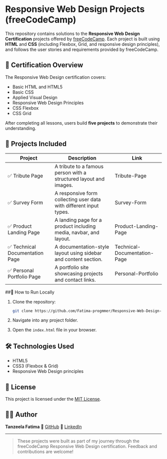 # Responsive Web Design Projects (freeCodeCamp)

This repository contains solutions to the **Responsive Web Design Certification** projects offered by [freeCodeCamp](https://www.freecodecamp.org/learn/). Each project is built using **HTML** and **CSS** (including Flexbox, Grid, and responsive design principles), and follows the user stories and requirements provided by freeCodeCamp.

## 📜 Certification Overview

The Responsive Web Design certification covers:

- Basic HTML and HTML5
- Basic CSS
- Applied Visual Design
- Responsive Web Design Principles
- CSS Flexbox
- CSS Grid

After completing all lessons, users build **five projects** to demonstrate their understanding.

## 🧩 Projects Included

| Project | Description | Link |
|--------|-------------|------|
| ✅ Tribute Page | A tribute to a famous person with a structured layout and images. | Tribute-Page |
| ✅ Survey Form | A responsive form collecting user data with different input types. | Survey-Form |
| ✅ Product Landing Page | A landing page for a product including media, navbar, and layout.| Product-Landing-Page |
| ✅ Technical Documentation Page | A documentation-style layout using sidebar and content section. | Technical-Documentation-Page |
| ✅ Personal Portfolio Page | A portfolio site showcasing projects and contact links. | Personal-Portfolio |

##🚀 How to Run Locally

1. Clone the repository:
   ```bash
   git clone https://github.com/Fatima-progmmer/Responsive-Web-Design-From-freeCodeCamp-freeCodeCamp-.git
   ````

2. Navigate into any project folder.
3. Open the `index.html` file in your browser.

## 🛠 Technologies Used

* HTML5
* CSS3 (Flexbox & Grid)
* Responsive Web Design principles

## 📜 License

This project is licensed under the [MIT License](LICENSE).

## 🙋‍♀️ Author

**Tanzeela Fatima**
🔗 [GitHub](https://github.com/Fatima-progmmer)
🔗 [LinkedIn](https://www.linkedin.com/in/tanzeela-fatima-47861b2b7/)

---

> These projects were built as part of my journey through the freeCodeCamp Responsive Web Design certification. Feedback and contributions are welcome!

